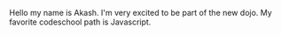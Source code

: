 Hello my name is Akash. I'm very excited to be part of the new dojo.
My favorite codeschool path is Javascript.